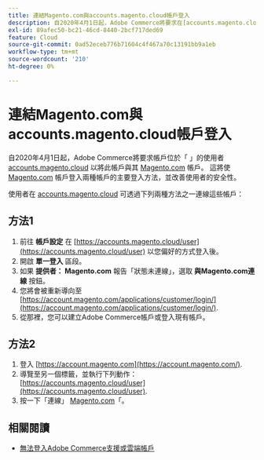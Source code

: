 ```yaml
---
title: 連結Magento.com與accounts.magento.cloud帳戶登入
description: 自2020年4月1日起，Adobe Commerce將要求在[accounts.magento.cloud](https://accounts.magento.cloud/)擁有帳戶的使用者將此帳戶與其[Magento.com](https://account.magento.com/customer/account/login/)帳戶連結。 這會使[Magento.com](https://account.magento.com/customer/account/login/)帳戶登入成為這兩個帳戶的主要登入方法，並提升使用者的安全性。
exl-id: 89afec50-bc21-46cd-8440-2bcf717ded69
feature: Cloud
source-git-commit: 0ad52eceb776b71604c4f467a70c13191bb9a1eb
workflow-type: tm+mt
source-wordcount: '210'
ht-degree: 0%

---
```


# 連結Magento.com與accounts.magento.cloud帳戶登入

自2020年4月1日起，Adobe Commerce將要求帳戶位於「 」的使用者 [accounts.magento.cloud](https://accounts.magento.cloud/) 以將此帳戶與其 [Magento.com](https://account.magento.com/customer/account/login/) 帳戶。 這將使 [Magento.com](https://account.magento.com/customer/account/login/) 帳戶登入兩種帳戶的主要登入方法，並改善使用者的安全性。

使用者在 [accounts.magento.cloud](https://accounts.magento.cloud/) 可透過下列兩種方法之一連線這些帳戶：

## 方法1

1. 前往 **帳戶設定** 在 [https://accounts.magento.cloud/user](https://accounts.magento.cloud/user) 以您偏好的方式登入後。
1. 開啟 **單一登入** 區段。
1. 如果 **提供者： Magento.com** 報告「狀態未連線」，選取 **與Magento.com連線** 按鈕。
1. 您將會被重新導向至 [https://account.magento.com/applications/customer/login/](https://account.magento.com/applications/customer/login/).
1. 從那裡，您可以建立Adobe Commerce帳戶或登入現有帳戶。

## 方法2

1. 登入 [https://account.magento.com](https://account.magento.com/).
1. 導覽至另一個標籤，並執行下列動作： [https://accounts.magento.cloud/user](https://accounts.magento.cloud/user).
1. 按一下「連線」 [Magento.com](https://account.magento.com/customer/account/login/)「。

## 相關閱讀

* [無法登入Adobe Commerce支援或雲端帳戶](/help/troubleshooting/miscellaneous/unable-to-log-in-to-support-or-cloud-project.md)
